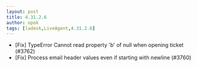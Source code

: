 ```yaml
---
layout: post
title: 4.31.2.6
author: opok
tags: [ladesk,LiveAgent,4.31.2.6]
---
```


- [Fix] TypeError Cannot read property 'b' of null when opening ticket (#3762)
- [Fix] Process email header values even if starting with newline (#3760)
